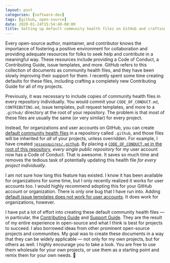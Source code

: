```yaml
---
layout: post
categories: [software-dev]
tags: [github, open-source]
date: 2020-01-24T15:54:40-08:00
title: Setting up default community health files on GitHub and crafting a thorough Contributing Guide for any open-source project
---
```


Every open-source author, maintainer, and contributor knows the importance of fostering a positive environment for collaboration and providing adequate resources for folks to seek help and contribute in a meaningful way. These resources include providing a Code of Conduct, a Contributing Guide, issue templates, and more. GitHub refers to this collection of documents as community health files, and they have been slowly improving their support for them. I recently spent some time creating defaults for these files, including crafting a completely new Contributing Guide for all of my projects.

<!--excerpt-->

Previously, it was necessary to include copies of community health files in every repository individually. You would commit your `CODE_OF_CONDUCT.md`, `CONTRIBUTING.md`, issue templates, pull request templates, and more to a `.github/` directory at the root of your repository. The problem is that most of these files are usually the same (or very similar) for every project.

Instead, for organizations and user accounts on GitHub, you can create [default community health files](https://help.github.com/en/github/building-a-strong-community/creating-a-default-community-health-file) in a repository called `.github`, and those files will be inherited for *all* of your projects, unless overridden. For example, I have created [`jessesquires/.github`](https://github.com/jessesquires/.github). By placing a [`CODE_OF_CONDUCT.md` in the root of this repository](https://github.com/jessesquires/.github/blob/master/CODE_OF_CONDUCT.md), *every single public repository* for my user account now has a Code of Conduct. That is awesome. It saves so much time and removes the tedious task of potentially updating this health file *for every project individually*.

I am not sure how long this feature has existed. I know it has been available for organizations for some time, but I only recently realized it works for user accounts too. I would highly recommend adopting this for your GitHub account or organization. There is only one bug that I have run into. Adding [default issue templates does not work for user accounts](https://github.community/t5/How-to-use-Git-and-GitHub/Default-community-files-ignores-issue-templates/m-p/43809). It does work for organizations, however.

I have put a lot of effort into creating these default community health files &mdash; in particular, the [Contributing Guide](https://github.com/jessesquires/.github/blob/master/CONTRIBUTING.md) and [Support Guide](https://github.com/jessesquires/.github/blob/master/SUPPORT.md). They are the result of my entire experience in open-source and what I think is best for projects to succeed. I also borrowed ideas from other prominent open-source projects and communities. My goal was to create these documents in a way that they can be widely applicable &mdash; not only for my own projects, but for others as well. I highly encourage you to take a look. You are free to use them wholesale for your own projects, or use them as a starting point and remix them for your own needs. 🖤
